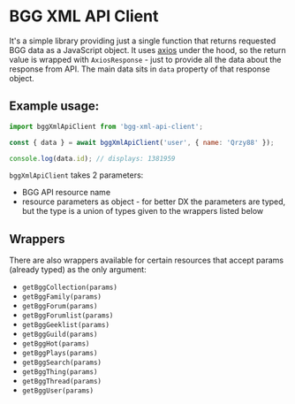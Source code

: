 # BGG XML API Client

It's a simple library providing just a single function that returns requested BGG data as a JavaScript object.
It uses [axios](https://github.com/axios/axios) under the hood, so the return value is wrapped with `AxiosResponse` - just to provide all the data about the response from API.
The main data sits in `data` property of that response object.

## Example usage:

```js
import bggXmlApiClient from 'bgg-xml-api-client';

const { data } = await bggXmlApiClient('user', { name: 'Qrzy88' });

console.log(data.id); // displays: 1381959
```

`bggXmlApiClient` takes 2 parameters:
- BGG API resource name
- resource parameters as object - for better DX the parameters are typed, but the type is a union of types given to the wrappers listed below

## Wrappers

There are also wrappers available for certain resources that accept params (already typed) as the only argument:

- `getBggCollection(params)`
- `getBggFamily(params)`
- `getBggForum(params)`
- `getBggForumlist(params)`
- `getBggGeeklist(params)`
- `getBggGuild(params)`
- `getBggHot(params)`
- `getBggPlays(params)`
- `getBggSearch(params)`
- `getBggThing(params)`
- `getBggThread(params)`
- `getBggUser(params)`
